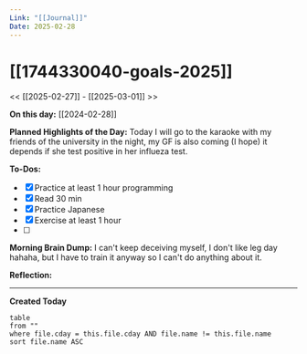 ```yaml
---
Link: "[[Journal]]"
Date: 2025-02-28
---
```


# [[1744330040-goals-2025]]

<< [[2025-02-27]] - [[2025-03-01]] >>

**On this day:** [[2024-02-28]]

**Planned Highlights of the Day:**
Today I will go to the karaoke with my friends of the university in the night, my GF is also coming (I hope) it depends if she test positive in her influeza test.

**To-Dos:**

- [x] Practice at least 1 hour programming
- [x] Read 30 min
- [x] Practice Japanese
- [x] Exercise at least 1 hour
- [ ]

**Morning Brain Dump:**
I can't keep deceiving myself, I don't like leg day hahaha, but I have to train it anyway so I can't do anything about it.

**Reflection:**

---

**Created Today**

```dataview
table
from ""
where file.cday = this.file.cday AND file.name != this.file.name
sort file.name ASC
```
